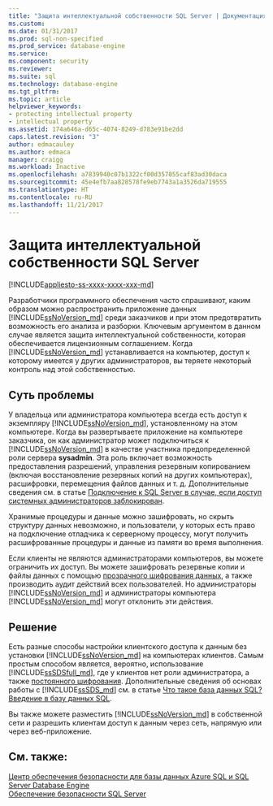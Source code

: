 ```yaml
---
title: "Защита интеллектуальной собственности SQL Server | Документация Майкрософт"
ms.custom: 
ms.date: 01/31/2017
ms.prod: sql-non-specified
ms.prod_service: database-engine
ms.service: 
ms.component: security
ms.reviewer: 
ms.suite: sql
ms.technology: database-engine
ms.tgt_pltfrm: 
ms.topic: article
helpviewer_keywords:
- protecting intellectual property
- intellectual property
ms.assetid: 174a646a-d65c-4074-8249-d783e91be2dd
caps.latest.revision: "3"
author: edmacauley
ms.author: edmaca
manager: craigg
ms.workload: Inactive
ms.openlocfilehash: a7839940c07b1322cf00d357055caf83ad30daca
ms.sourcegitcommit: 45e4efb7aa828578fe9eb7743a1a3526da719555
ms.translationtype: HT
ms.contentlocale: ru-RU
ms.lasthandoff: 11/21/2017
---
```

# <a name="protecting-your-sql-server-intellectual-property"></a>Защита интеллектуальной собственности SQL Server
[!INCLUDE[appliesto-ss-xxxx-xxxx-xxx-md](../../includes/appliesto-ss-xxxx-xxxx-xxx-md.md)]

Разработчики программного обеспечения часто спрашивают, каким образом можно распространить приложение данных [!INCLUDE[ssNoVersion_md](../../includes/ssnoversion-md.md)] среди заказчиков и при этом предотвратить возможность его анализа и разборки. Ключевым аргументом в данном случае является защита интеллектуальной собственности, которая обеспечивается лицензионным соглашением. Когда [!INCLUDE[ssNoVersion_md](../../includes/ssnoversion-md.md)] устанавливается на компьютер, доступ к которому имеется у других администраторов, вы теряете некоторый контроль над этой собственностью. 

## <a name="nature-of-the-problem"></a>Суть проблемы
У владельца или администратора компьютера всегда есть доступ к экземпляру [!INCLUDE[ssNoVersion_md](../../includes/ssnoversion-md.md)], установленному на этом компьютере. Когда вы развертываете приложение на компьютере заказчика, он как администратор может подключиться к [!INCLUDE[ssNoVersion_md](../../includes/ssnoversion-md.md)] в качестве участника предопределенной роли сервера **sysadmin**. Эта роль включает возможность предоставления разрешений, управления резервным копированием (включая восстановление резервных копий на других компьютерах), расшифровки, перемещения файлов данных и т. д. Дополнительные сведения см. в статье [Подключение к SQL Server в случае, если доступ системных администраторов заблокирован](../../database-engine/configure-windows/connect-to-sql-server-when-system-administrators-are-locked-out.md). 

Хранимые процедуры и данные можно зашифровать, но скрыть структуру данных невозможно, и пользователи, у которых есть право на подключение отладчика к серверному процессу, могут получить расшифрованные процедуры и данные из памяти во время выполнения.

Если клиенты не являются администраторами компьютеров, вы можете ограничить их доступ. Вы можете зашифровать резервные копии и файлы данных с помощью [прозрачного шифрования данных](../../relational-databases/security/encryption/transparent-data-encryption.md), а также производить аудит действий всех пользователей. Но администраторы [!INCLUDE[ssNoVersion_md](../../includes/ssnoversion-md.md)] и администраторы компьютера [!INCLUDE[ssNoVersion_md](../../includes/ssnoversion-md.md)] могут отклонить эти действия.

## <a name="solution"></a>Решение
Есть разные способы настройки клиентского доступа к данным без установки [!INCLUDE[ssNoVersion_md](../../includes/ssnoversion-md.md)] на компьютерах клиентов. Самым простым способом является, вероятно, использование [!INCLUDE[ssSDSfull_md](../../includes/sssdsfull-md.md)], где у клиентов нет роли администратора, а также [постоянного шифрования](../../relational-databases/security/encryption/always-encrypted-database-engine.md). Дополнительные сведения об основах работы с [!INCLUDE[ssSDS_md](../../includes/sssds-md.md)] см. в статье [Что такое база данных SQL? Введение в базу данных SQL](https://docs.microsoft.com/azure/sql-database/sql-database-technical-overview).  

Вы также можете разместить [!INCLUDE[ssNoVersion_md](../../includes/ssnoversion-md.md)] в собственной сети и разрешить клиентам доступ к данным через сеть, напрямую или через веб-приложение.

## <a name="see-also"></a>См. также:

[Центр обеспечения безопасности для базы данных Azure SQL и SQL Server Database Engine](../../relational-databases/security/security-center-for-sql-server-database-engine-and-azure-sql-database.md)  
[Обеспечение безопасности SQL Server](../../relational-databases/security/securing-sql-server.md)  

